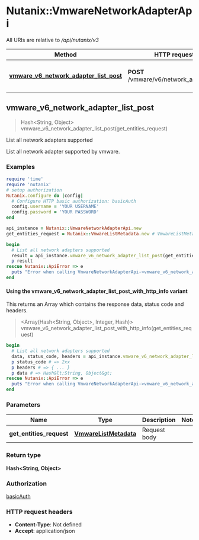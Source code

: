 # Nutanix::VmwareNetworkAdapterApi

All URIs are relative to */api/nutanix/v3*

| Method | HTTP request | Description |
| ------ | ------------ | ----------- |
| [**vmware_v6_network_adapter_list_post**](VmwareNetworkAdapterApi.md#vmware_v6_network_adapter_list_post) | **POST** /vmware/v6/network_adapter/list | List all network adapters supported |


## vmware_v6_network_adapter_list_post

> Hash&lt;String, Object&gt; vmware_v6_network_adapter_list_post(get_entities_request)

List all network adapters supported

List all network adapter supported by vmware.

### Examples

```ruby
require 'time'
require 'nutanix'
# setup authorization
Nutanix.configure do |config|
  # Configure HTTP basic authorization: basicAuth
  config.username = 'YOUR USERNAME'
  config.password = 'YOUR PASSWORD'
end

api_instance = Nutanix::VmwareNetworkAdapterApi.new
get_entities_request = Nutanix::VmwareListMetadata.new # VmwareListMetadata | Request body

begin
  # List all network adapters supported
  result = api_instance.vmware_v6_network_adapter_list_post(get_entities_request)
  p result
rescue Nutanix::ApiError => e
  puts "Error when calling VmwareNetworkAdapterApi->vmware_v6_network_adapter_list_post: #{e}"
end
```

#### Using the vmware_v6_network_adapter_list_post_with_http_info variant

This returns an Array which contains the response data, status code and headers.

> <Array(Hash&lt;String, Object&gt;, Integer, Hash)> vmware_v6_network_adapter_list_post_with_http_info(get_entities_request)

```ruby
begin
  # List all network adapters supported
  data, status_code, headers = api_instance.vmware_v6_network_adapter_list_post_with_http_info(get_entities_request)
  p status_code # => 2xx
  p headers # => { ... }
  p data # => Hash&lt;String, Object&gt;
rescue Nutanix::ApiError => e
  puts "Error when calling VmwareNetworkAdapterApi->vmware_v6_network_adapter_list_post_with_http_info: #{e}"
end
```

### Parameters

| Name | Type | Description | Notes |
| ---- | ---- | ----------- | ----- |
| **get_entities_request** | [**VmwareListMetadata**](VmwareListMetadata.md) | Request body |  |

### Return type

**Hash&lt;String, Object&gt;**

### Authorization

[basicAuth](../README.md#basicAuth)

### HTTP request headers

- **Content-Type**: Not defined
- **Accept**: application/json

